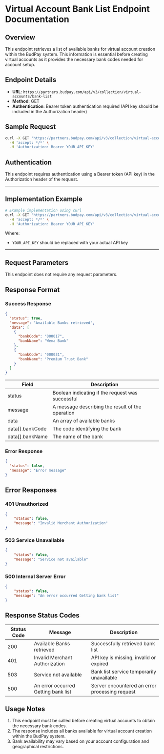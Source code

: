 # Virtual Account Bank List Endpoint Documentation

## Overview
This endpoint retrieves a list of available banks for virtual account creation within the BudPay system. This information is essential before creating virtual accounts as it provides the necessary bank codes needed for account setup.

## Endpoint Details
- **URL**: `https://partners.budpay.com/api/v3/collection/virtual-accounts/bank-list`
- **Method**: GET
- **Authentication**: Bearer token authentication required (API key should be included in the Authorization header)

## Sample Request
```bash
curl -X GET 'https://partners.budpay.com/api/v3/collection/virtual-accounts/bank-list' \
  -H 'accept: */*' \
  -H 'Authorization: Bearer YOUR_API_KEY'
```

## Authentication
This endpoint requires authentication using a Bearer token (API key) in the Authorization header of the request.

---

## Implementation Example

```bash
# Example implementation using curl
curl -X GET 'https://partners.budpay.com/api/v3/collection/virtual-accounts/bank-list' \
  -H 'accept: */*' \
  -H 'Authorization: Bearer YOUR_API_KEY'
```

Where:
- `YOUR_API_KEY` should be replaced with your actual API key

---

## Request Parameters
This endpoint does not require any request parameters.

## Response Format

### Success Response
```json
{
  "status": true,
  "message": "Available Banks retrieved",
  "data": [
    {
      "bankCode": "000017",
      "bankName": "Wema Bank"
    },
    {
      "bankCode": "000031",
      "bankName": "Premium Trust Bank"
    }
  ]
}
```

| Field | Description |
|-------|-------------|
| status | Boolean indicating if the request was successful |
| message | A message describing the result of the operation |
| data | An array of available banks |
| data[].bankCode | The code identifying the bank |
| data[].bankName | The name of the bank |

### Error Response
```json
{
  "status": false,
  "message": "Error message"
}
```


## Error Responses

### 401 Unauthorized
```json
{
    "status": false,
    "message": "Invalid Merchant Authorization"
}
```

### 503 Service Unavailable
```json
{
    "status": false,
    "message": "Service not available"
}
```

### 500 Internal Server Error
```json
{
    "status": false,
    "message": "An error occurred Getting bank list"
}
```

## Response Status Codes

| Status Code | Message | Description |
|------------|---------|-------------|
| 200 | Available Banks retrieved | Successfully retrieved bank list |
| 401 | Invalid Merchant Authorization | API key is missing, invalid or expired |
| 503 | Service not available | Bank list service temporarily unavailable |
| 500 | An error occurred Getting bank list | Server encountered an error processing request |

## Usage Notes
1. This endpoint must be called before creating virtual accounts to obtain the necessary bank codes.
2. The response includes all banks available for virtual account creation within the BudPay system.
3. Bank availability may vary based on your account configuration and geographical restrictions.